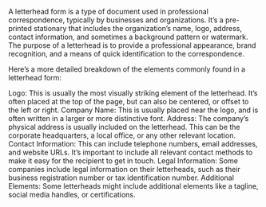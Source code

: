 A letterhead form is a type of document used in professional correspondence, typically by businesses and organizations. It’s a pre-printed stationary that includes the organization’s name, logo, address, contact information, and sometimes a background pattern or watermark. The purpose of a letterhead is to provide a professional appearance, brand recognition, and a means of quick identification to the correspondence.

Here’s a more detailed breakdown of the elements commonly found in a letterhead form:

Logo: This is usually the most visually striking element of the letterhead. It’s often placed at the top of the page, but can also be centered, or offset to the left or right.
Company Name: This is usually placed near the logo, and is often written in a larger or more distinctive font.
Address: The company’s physical address is usually included on the letterhead. This can be the corporate headquarters, a local office, or any other relevant location.
Contact Information: This can include telephone numbers, email addresses, and website URLs. It’s important to include all relevant contact methods to make it easy for the recipient to get in touch.
Legal Information: Some companies include legal information on their letterheads, such as their business registration number or tax identification number.
Additional Elements: Some letterheads might include additional elements like a tagline, social media handles, or certifications.
